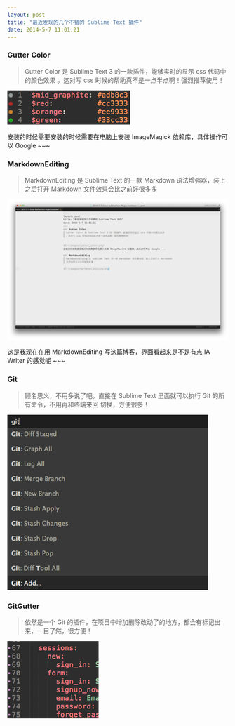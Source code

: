 ```yaml
---
layout: post
title: "最近发现的几个不错的 Sublime Text 插件"
date: 2014-5-7 11:01:21
---
```

### Gutter Color
> Gutter Color 是 Sublime Text 3 的一款插件，能够实时的显示 css 代码中的颜色效果
> 。这对写 css 时候的帮助真不是一点半点啊！强烈推荐使用！


![](/images/gutter_color.png)

安装的时候需要安装的时候需要在电脑上安装 ImageMagick 依赖库，具体操作可以 Google ~~~

### MarkdownEditing
> MarkdownEditing 是 Sublime Text 的一款 Markdown 语法增强器，装上之后打开 Markdown
> 文件效果会比之前好很多多

![](/images/markdown_editing.png)

这是我现在在用 MarkdownEditing 写这篇博客，界面看起来是不是有点 IA Writer 的感觉呢 ~~~

### Git
> 顾名思义，不用多说了吧。直接在 Sublime Text 里面就可以执行 Git 的所有命令，不用再和终端来回
> 切换，方便很多！

![](/images/git.png)

### GitGutter
> 依然是一个 Git 的插件，在项目中增加删除改动了的地方，都会有标记出来，一目了然，很方便！

![](/images/git_gutter.png)